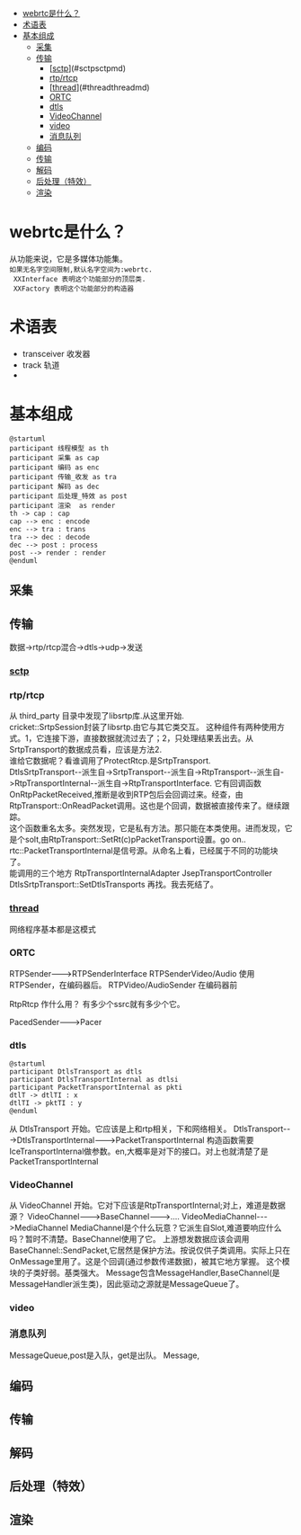 <!-- TOC -->

- [webrtc是什么？](#webrtc是什么)
- [术语表](#术语表)
- [基本组成](#基本组成)
    - [采集](#采集)
    - [传输](#传输)
        - [[sctp](.sctp.md)](#sctpsctpmd)
        - [rtp/rtcp](#rtprtcp)
        - [[thread](.thread.md)](#threadthreadmd)
        - [ORTC](#ortc)
        - [dtls](#dtls)
        - [VideoChannel](#videochannel)
        - [video](#video)
        - [消息队列](#消息队列)
    - [编码](#编码)
    - [传输](#传输-1)
    - [解码](#解码)
    - [后处理（特效）](#后处理特效)
    - [渲染](#渲染)

<!-- /TOC -->

# webrtc是什么？
从功能来说，它是多媒体功能集。  
` 如果无名字空间限制,默认名字空间为:webrtc. `      
` XXInterface 表明这个功能部分的顶层类.`  
` XXFactory 表明这个功能部分的构造器`  
# 术语表
* transceiver 收发器
* track 轨道
* 
# 基本组成  

```plantuml
@startuml
participant 线程模型 as th
participant 采集 as cap
participant 编码 as enc
participant 传输_收发 as tra
participant 解码 as dec 
participant 后处理_特效 as post
participant 渲染  as render
th -> cap : cap
cap --> enc : encode
enc --> tra : trans
tra --> dec : decode
dec --> post : process
post --> render : render
@enduml  
```
## 采集
## 传输
数据->rtp/rtcp混合->dtls->udp->发送  
### [sctp](.sctp.md)
### rtp/rtcp   
从 third_party 目录中发现了libsrtp库.从这里开始.  
cricket::SrtpSession封装了libsrtp.由它与其它类交互。
这种组件有两种使用方式。1，它连接下游，直接数据就流过去了；2，只处理结果丢出去。从SrtpTransport的数据成员看，应该是方法2.  
谁给它数据呢？看谁调用了ProtectRtcp.是SrtpTransport.    
DtlsSrtpTransport--派生自->SrtpTransport--派生自->RtpTransport--派生自->RtpTransportInternal--派生自->RtpTransportInterface.
它有回调函数OnRtpPacketReceived,推断是收到RTP包后会回调过来。经查，由RtpTransport::OnReadPacket调用。这也是个回调，数据被直接传来了。继续跟踪。  
这个函数重名太多。突然发现，它是私有方法。那只能在本类使用。进而发现，它是个solt,由RtpTransport::SetRt(c)pPacketTransport设置。go on..
rtc::PacketTransportInternal是信号源。从命名上看，已经属于不同的功能块了。  
能调用的三个地方
RtpTransportInternalAdapter
JsepTransportController
DtlsSrtpTransport::SetDtlsTransports
再找。我去死结了。  
### [thread](.thread.md)  
网络程序基本都是这模式
### ORTC
RTPSender--->RTPSenderInterface
RTPSenderVideo/Audio 使用RTPSender，在编码器后。
RTPVideo/AudioSender 在编码器前

RtpRtcp 作什么用？
有多少个ssrc就有多少个它。

PacedSender--->Pacer
### dtls
```plantuml
@startuml
participant DtlsTransport as dtls
participant DtlsTransportInternal as dtlsi
participant PacketTransportInternal as pkti
dtlT -> dtlTI : x
dtlTI -> pktTI : y
@enduml
```
从 DtlsTransport 开始。它应该是上和rtp相关，下和网络相关。
DtlsTransport--->DtlsTransportInternal--->PacketTransportInternal
构造函数需要IceTransportInternal做参数。en,大概率是对下的接口。对上也就清楚了是PacketTransportInternal 

### VideoChannel
从 VideoChannel 开始。它对下应该是RtpTransportInternal;对上，难道是数据源？
VideoChannel--->BaseChannel--->....
VideoMediaChannel--->MediaChannel
MediaChannel是个什么玩意？它派生自Slot,难道要响应什么吗？暂时不清楚。BaseChannel使用了它。
上游想发数据应该会调用BaseChannel::SendPacket,它居然是保护方法。按说仅供子类调用。实际上只在OnMessage里用了。这是个回调(通过参数传递数据)，被其它地方掌握。
这个模块的子类好弱。基类强大。
Message包含MessageHandler,BaseChannel(是MessageHandler派生类)，因此驱动之源就是MessageQueue了。

### video

### 消息队列
MessageQueue,post是入队，get是出队。
Message,
## 编码
## 传输
## 解码
## 后处理（特效）
## 渲染  
